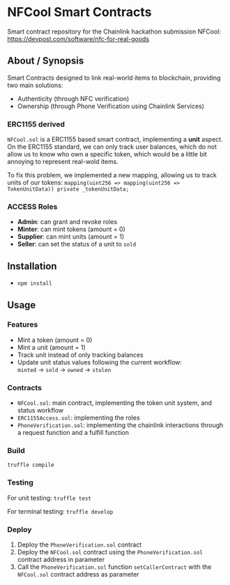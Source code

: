 # NFCool Smart Contracts

Smart contract repository for the Chainlink hackathon submission NFCool: https://devpost.com/software/nfc-for-real-goods 

## About / Synopsis

Smart Contracts designed to link real-world items to blockchain, providing two main solutions:
- Authenticity (through NFC verification)
- Ownership (through Phone Verification using Chainlink Services)

### ERC1155 derived

`NFCool.sol` is a ERC1155 based smart contract, implementing a **unit** aspect. 
On the ERC1155 standard, we can only track user balances, which do not allow us to know who own a specific token, which would be a little bit annoying to represent real-wold items.

To fix this problem, we implemented a new mapping, allowing us to track units of our tokens:
`mapping(uint256 => mapping(uint256 => TokenUnitData)) private _tokenUnitData;`

### ACCESS Roles

- **Admin**: can grant and revoke roles
- **Minter**: can mint tokens (amount = 0) 
- **Supplier**: can mint units (amount = 1)
- **Seller**: can set the status of a unit to `sold`

## Installation

* ``npm install``

## Usage

### Features

* Mint a token (amount  = 0)
* Mint a unit (amount = 1)
* Track unit instead of only tracking balances
* Update unit status values following the current workflow:  
`minted` -> `sold` -> `owned` -> `stolen` 

### Contracts

- `NFCool.sol`: main contract, implementing the token unit system, and status workflow
- `ERC1155Access.sol`: implementing the roles 
- `PhoneVerification.sol`: implementing the chainlink interactions through a request function and a fulfill function

### Build

    truffle compile

### Testing

For unit testing:
``truffle test``

For terminal testing: ``truffle develop``

### Deploy 

1. Deploy the `PhoneVerification.sol` contract
2. Deploy the `NFCool.sol` contract using the `PhoneVerification.sol` contract address in parameter
3. Call the `PhoneVerification.sol` function `setCallerContract` with the `NFCool.sol` contract address as parameter
